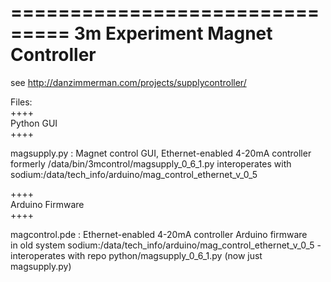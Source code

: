 ===============================
3m Experiment Magnet Controller
===============================  
see http://danzimmerman.com/projects/supplycontroller/  

Files:  
++++  
Python GUI  
++++  

magsupply.py : Magnet control GUI, Ethernet-enabled 4-20mA controller  
	formerly /data/bin/3mcontrol/magsupply_0_6_1.py interoperates with sodium:/data/tech_info/arduino/mag_control_ethernet_v_0_5  
  
++++  
Arduino Firmware  
++++  

magcontrol.pde : Ethernet-enabled 4-20mA controller Arduino firmware  
	in old system sodium:/data/tech_info/arduino/mag_control_ethernet_v_0_5 - interoperates with repo python/magsupply_0_6_1.py (now just magsupply.py)  

